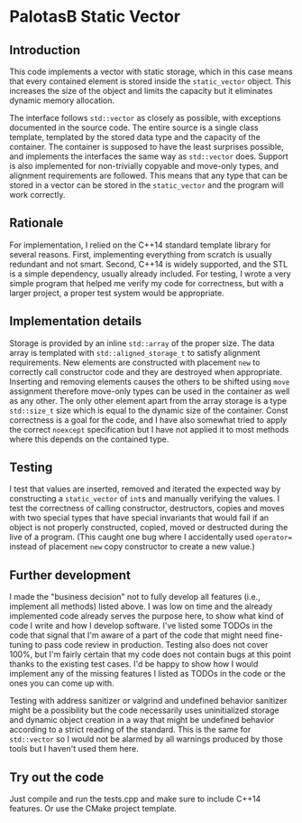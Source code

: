 # PalotasB Static Vector

## Introduction

This code implements a vector with static storage, which in this case means that every contained element is stored inside the `static_vector` object.
This increases the size of the object and limits the capacity but it eliminates dynamic memory allocation.

The interface follows `std::vector` as closely as possible, with exceptions documented in the source code.
The entire source is a single class template, templated by the stored data type and the capacity of the container.
The container is supposed to have the least surprises possible, and implements the interfaces the same way as `std::vector` does.
Support is also implemented for non-trivially copyable and move-only types, and alignment requirements are followed.
This means that any type that can be stored in a vector can be stored in the `static_vector` and the program will work correctly.

## Rationale

For implementation, I relied on the C++14 standard template library for several reasons.
First, implementing everything from scratch is usually redundant and not smart.
Second, C++14 is widely supported, and the STL is a simple dependency, usually already included.
For testing, I wrote a very simple program that helped me verify my code for correctness, but with a larger project, a proper test system would be appropriate.

## Implementation details

Storage is provided by an inline `std::array` of the proper size.
The data array is templated with `std::aligned_storage_t` to satisfy alignment requirements.
New elements are constructed with placement `new` to correctly call constructor code and they are destroyed when appropriate.
Inserting and removing elements causes the others to be shifted using `move` assignment therefore move-only types can be used in the container as well as any other.
The only other element apart from the array storage is a type `std::size_t` size which is equal to the dynamic size of the container.
Const correctness is a goal for the code, and I have also somewhat tried to apply the correct `noexcept` specification but I have not applied it to most methods where this depends on the contained type.

## Testing

I test that values are inserted, removed and iterated the expected way by constructing a `static_vector` of `int`s and manually verifying the values.
I test the correctness of calling constructor, destructors, copies and moves with two special types that have special invariants that would fail if an object is not properly constructed, copied, moved or destructed during the live of a program.
(This caught one bug where I accidentally used `operator=` instead of placement `new` copy constructor to create a new value.)

## Further development

I made the "business decision" not to fully develop all features (i.e., implement all methods) listed above.
I was low on time and the already implemented code already serves the purpose here, to show what kind of code I write and how I develop software.
I've listed some TODOs in the code that signal that I'm aware of a part of the code that might need fine-tuning to pass code review in production.
Testing also does not cover 100%, but I'm fairly certain that my code does not contain bugs at this point thanks to the existing test cases.
I'd be happy to show how I would implement any of the missing features I listed as TODOs in the code or the ones you can come up with.

Testing with address sanitizer or valgrind and undefined behavior sanitizer might be a possibility but the code necessarily uses uninitialized storage and dynamic object creation in a way that might be undefined behavior according to a strict reading of the standard.
This is the same for `std::vector` so I would not be alarmed by all warnings produced by those tools but I haven't used them here.

## Try out the code

Just compile and run the tests.cpp and make sure to include C++14 features.
Or use the CMake project template.

